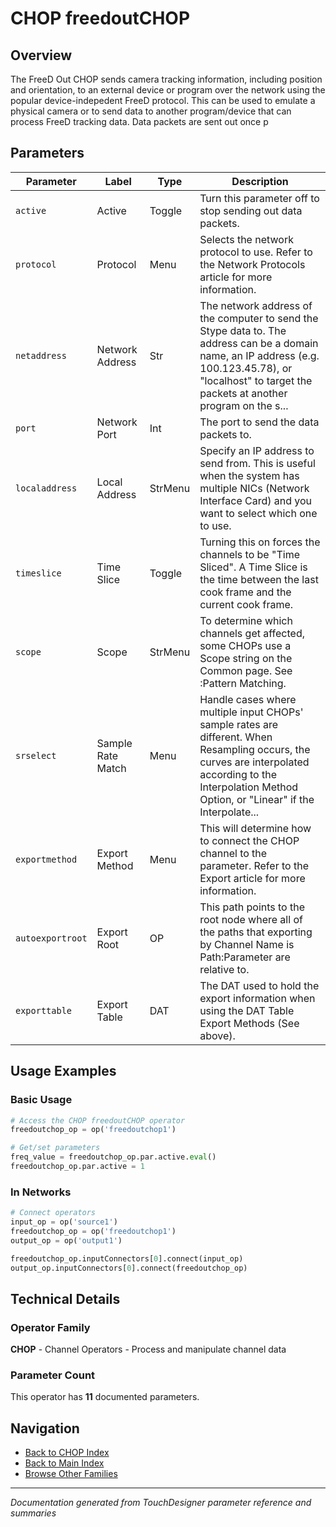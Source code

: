 # CHOP freedoutCHOP

## Overview

The FreeD Out CHOP sends camera tracking information, including position and orientation, to an external device or program over the network using the popular device-indepedent FreeD protocol. This can be used to emulate a physical camera or to send data to another program/device that can process FreeD tracking data. Data packets are sent out once p

## Parameters

| Parameter | Label | Type | Description |
|-----------|-------|------|-------------|
| `active` | Active | Toggle | Turn this parameter off to stop sending out data packets. |
| `protocol` | Protocol | Menu | Selects the network protocol to use. Refer to the Network Protocols article for more information. |
| `netaddress` | Network Address | Str | The network address of the computer to send the Stype data to. The address can be a domain name, an IP address (e.g. 100.123.45.78), or "localhost" to target the packets at another program on the s... |
| `port` | Network Port | Int | The port to send the data packets to. |
| `localaddress` | Local Address | StrMenu | Specify an IP address to send from. This is useful when the system has multiple NICs (Network Interface Card) and you want to select which one to use. |
| `timeslice` | Time Slice | Toggle | Turning this on forces the channels to be "Time Sliced".  A Time Slice is the time between the last cook frame and the current cook frame. |
| `scope` | Scope | StrMenu | To determine which channels get affected, some CHOPs use a Scope string on the Common page. See :Pattern Matching. |
| `srselect` | Sample Rate Match | Menu | Handle cases where multiple input CHOPs' sample rates are different. When Resampling occurs, the curves are interpolated according to the Interpolation Method Option, or "Linear" if the Interpolate... |
| `exportmethod` | Export Method | Menu | This will determine how to connect the CHOP channel to the parameter. Refer to the Export article for more information. |
| `autoexportroot` | Export Root | OP | This path points to the root node where all of the paths that exporting by Channel Name is Path:Parameter are relative to. |
| `exporttable` | Export Table | DAT | The DAT used to hold the export information when using the DAT Table Export Methods (See above). |

## Usage Examples

### Basic Usage

```python
# Access the CHOP freedoutCHOP operator
freedoutchop_op = op('freedoutchop1')

# Get/set parameters
freq_value = freedoutchop_op.par.active.eval()
freedoutchop_op.par.active = 1
```

### In Networks

```python
# Connect operators
input_op = op('source1')
freedoutchop_op = op('freedoutchop1')
output_op = op('output1')

freedoutchop_op.inputConnectors[0].connect(input_op)
output_op.inputConnectors[0].connect(freedoutchop_op)
```

## Technical Details

### Operator Family

**CHOP** - Channel Operators - Process and manipulate channel data

### Parameter Count

This operator has **11** documented parameters.

## Navigation

- [Back to CHOP Index](../CHOP/CHOP_INDEX.md)
- [Back to Main Index](../OPERATORS_INDEX.md)
- [Browse Other Families](../OPERATORS_INDEX.md#quick-navigation)

---
*Documentation generated from TouchDesigner parameter reference and summaries*
